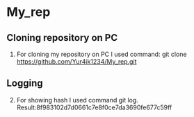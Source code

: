 # My_rep

## Cloning repository on PC
1. For cloning my repository on PC I used command:  git clone https://github.com/Yur4ik1234/My_rep.git

## Logging 
2. For showing hash  I used command git log. Result:8f983102d7d0661c7e8f0ce7da3690fe677c59ff
  

